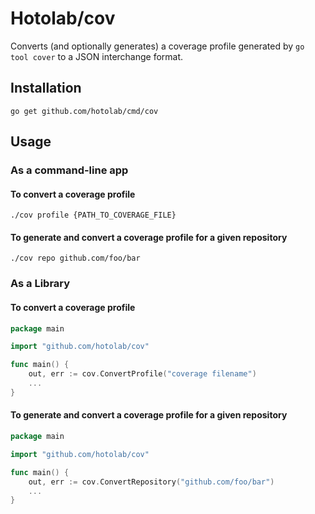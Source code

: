 # Hotolab/cov

Converts (and optionally generates) a coverage profile generated by `go tool cover` to a JSON interchange format.

## Installation

```go get github.com/hotolab/cmd/cov```

## Usage

### As a command-line app

#### To convert a coverage profile

```
./cov profile {PATH_TO_COVERAGE_FILE}
```

#### To generate and convert a coverage profile for a given repository

```
./cov repo github.com/foo/bar
```

### As a Library

#### To convert a coverage profile

```go
package main

import "github.com/hotolab/cov"

func main() {
    out, err := cov.ConvertProfile("coverage filename")
    ...
}
```

#### To generate and convert a coverage profile for a given repository

```go
package main

import "github.com/hotolab/cov"

func main() {
    out, err := cov.ConvertRepository("github.com/foo/bar")
    ...
}
```
